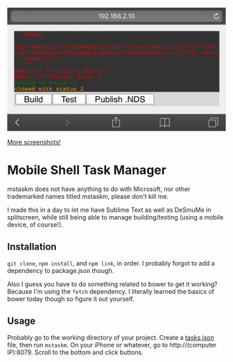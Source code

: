 ![](./img/screenshot1.png)

[More screenshots!](./img/)

# Mobile Shell Task Manager

mstaskm does not have anything to do with Microsoft, nor other trademarked names titled mstaskm, please don't kill me.

I made this in a day to let me have Sublime Text as well as DeSmuMe in splitscreen, while still being able to manage building/testing (using a mobile device, of course!).

## Installation

`git clone`, `npm install`, and `npm link`, in order. I probably forgot to add a dependency to package.json though.

Also I guess you have to do something related to bower to get it working? Because I'm using the `fetch` dependency. I literally learned the basics of bower today though so figure it out yourself.

## Usage

Probably go to the working directory of your project. Create a [tasks.json](https://gist.github.com/liam4/37c95614364d5766a67cee2ae1f179cd) file, then run `mstaskm`. On your iPhone or whatever, go to http://(computer IP):8079. Scroll to the bottom and click buttons.
